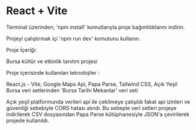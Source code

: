 # React + Vite

Terminal üzerinden; 'npm install' komutlarıyla proje bağımlılıklarını indirin.

Projeyi çalıştırmak içi 'npm run dev' komutunu kullanın.

Proje İçeriği:

Bursa kültür ve etkinlik tanıtım projesi

Proje içerisinde kullanılan teknolojiler :

React.js - Vite, Google Maps Api, Papa Parse, Tailwind CSS, Açık Yeşil Bursa veri setlerinden 'Bursa Tarihi Mekanlar' veri seti

Açık yeşil platformunda verileri api ile çekilmeye çalışıldı fakat api izinleri ve güvenliği sebebiyle CORS hatası alındı.
Bu sebeple veri setleri projeye indirilerek CSV dosyasından Papa Parse kütüphanesiyle JSON'a çevirilerek projede kullanıldı.
